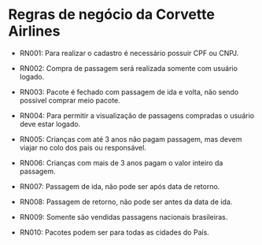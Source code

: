 # Regras de negócio da Corvette Airlines

- RN001: Para realizar o cadastro é necessário possuir CPF ou CNPJ.

- RN002: Compra de passagem será realizada somente com usuário logado.

- RN003: Pacote é fechado com passagem de ida e volta, não sendo possivel comprar meio pacote.

- RN004: Para permitir a visualização de passagens compradas o usuário deve estar logado.

- RN005: Crianças com até 3 anos não pagam passagem, mas devem viajar no colo dos pais ou responsável.

- RN006: Crianças com mais de 3 anos pagam o valor inteiro da passagem.

- RN007: Passagem de ida, não pode ser após data de retorno.

- RN008: Passagem de retorno, não pode ser antes da data de ida.

- RN009: Somente são vendidas passagens nacionais brasileiras.

- RN010: Pacotes podem ser para todas as cidades do País.

